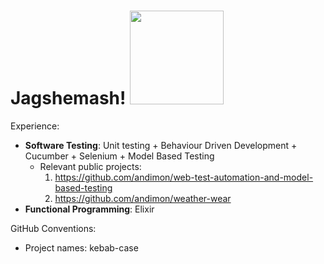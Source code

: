 <h1> Jagshemash! <img src="https://github.com/andimon/andimon/assets/36232533/16f9ac11-85aa-48f5-8baf-0d069b611327" width="150px"></h1>

Experience:
- **Software Testing**: Unit testing + Behaviour Driven Development + Cucumber + Selenium + Model Based Testing
    - Relevant public projects:
      1. https://github.com/andimon/web-test-automation-and-model-based-testing
      2. https://github.com/andimon/weather-wear
- **Functional Programming**: Elixir     


GitHub Conventions:
- Project names: kebab-case
